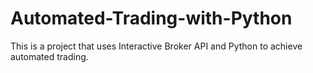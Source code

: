 # Automated-Trading-with-Python

This is a project that uses Interactive Broker API and Python to achieve automated trading.
